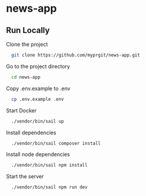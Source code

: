 
# news-app



## Run Locally

Clone the project

```bash
  git clone https://github.com/myprgit/news-app.git
```

Go to the project directory

```bash
  cd news-app
```

Copy .env.example to .env

```bash
  cp .env.example .env
```


Start Docker

```bash
  ./vendor/bin/sail up
```

Install dependencies

```bash
  ./vendor/bin/sail composer install
```

Install node dependencies

```bash
  ./vendor/bin/sail npm install
```

Start the server

```bash
  ./vendor/bin/sail npm run dev
```

